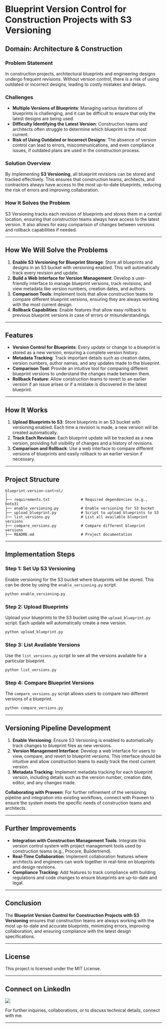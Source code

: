 # **Blueprint Version Control for Construction Projects with S3 Versioning**

## **Domain**: Architecture & Construction

### **Problem Statement**
In construction projects, architectural blueprints and engineering designs undergo frequent revisions. Without version control, there is a risk of using outdated or incorrect designs, leading to costly mistakes and delays.

### **Challenges**
- **Multiple Versions of Blueprints**: Managing various iterations of blueprints is challenging, and it can be difficult to ensure that only the latest designs are being used.
- **Difficulty Identifying the Latest Version**: Construction teams and architects often struggle to determine which blueprint is the most current.
- **Risk of Using Outdated or Incorrect Designs**: The absence of version control can lead to errors, miscommunications, and even compliance issues, if outdated plans are used in the construction process.

### **Solution Overview**
By implementing **S3 Versioning**, all blueprint revisions can be stored and tracked effectively. This ensures that construction teams, architects, and contractors always have access to the most up-to-date blueprints, reducing the risk of errors and improving collaboration.

### **How It Solves the Problem**
S3 Versioning tracks each revision of blueprints and stores them in a central location, ensuring that construction teams always have access to the latest version. It also allows for easy comparison of changes between versions and rollback capabilities if needed.

---

## **How We Will Solve the Problems**

1. **Enable S3 Versioning for Blueprint Storage**: Store all blueprints and designs in an S3 bucket with versioning enabled. This will automatically track every revision and update.
2. **Build a Web Interface for Version Management**: Develop a user-friendly interface to manage blueprint versions, track revisions, and view metadata like version numbers, creation dates, and authors.
3. **Comparison Tools**: Implement tools that allow construction teams to compare different blueprint versions, ensuring they are always working with the most current design.
4. **Rollback Capabilities**: Enable features that allow easy rollback to previous blueprint versions in case of errors or misunderstandings.

---

## **Features**
- **Version Control for Blueprints**: Every update or change to a blueprint is stored as a new version, ensuring a complete version history.
- **Metadata Tracking**: Track important details such as creation dates, version numbers, author names, and any updates made to the blueprint.
- **Comparison Tool**: Provide an intuitive tool for comparing different blueprint versions to understand the changes made between them.
- **Rollback Feature**: Allow construction teams to revert to an earlier version if an issue arises or if a mistake is discovered in the latest blueprint.

---

## **How It Works**

1. **Upload Blueprints to S3**: Store blueprints in an S3 bucket with versioning enabled. Each time a revision is made, a new version will be created automatically.
2. **Track Each Revision**: Each blueprint update will be tracked as a new version, providing full visibility of changes and a history of revisions.
3. **Comparison and Rollback**: Use a web interface to compare different versions of blueprints and easily rollback to an earlier version if necessary.

---

## **Project Structure**

```plaintext
blueprint-version-control/
│
├── requirements.txt              # Required dependencies (e.g., boto3)
├── enable_versioning.py          # Enable versioning for S3 bucket
├── upload_blueprint.py           # Script to upload blueprints to S3
├── list_versions.py              # List all available blueprint versions
├── compare_versions.py           # Compare different blueprint versions
├── README.md                     # Project documentation
```

---

## **Implementation Steps**

### **Step 1: Set Up S3 Versioning**
Enable versioning for the S3 bucket where blueprints will be stored. This can be done by using the `enable_versioning.py` script.

```bash
python enable_versioning.py
```

### **Step 2: Upload Blueprints**
Upload your blueprints to the S3 bucket using the `upload_blueprint.py` script. Each update will automatically create a new version.

```bash
python upload_blueprint.py
```

### **Step 3: List Available Versions**
Use the `list_versions.py` script to see all the versions available for a particular blueprint.

```bash
python list_versions.py
```

### **Step 4: Compare Blueprint Versions**
The `compare_versions.py` script allows users to compare two different versions of a blueprint.

```bash
python compare_versions.py
```

---

## **Versioning Pipeline Development**

1. **Enable Versioning**: Ensure S3 Versioning is enabled to automatically track changes to blueprint files as new versions.
2. **Version Management Interface**: Develop a web interface for users to view, compare, and revert to blueprint versions. This interface should be intuitive and allow construction teams to easily track the most current version.
3. **Metadata Tracking**: Implement metadata tracking for each blueprint version, including details such as the version number, creation date, editor, and any changes made.

**Collaborating with Praveen**: For further refinement of the versioning pipeline and integration into existing workflows, connect with Praveen to ensure the system meets the specific needs of construction teams and architects.

---

## **Further Improvements**
- **Integration with Construction Management Tools**: Integrate this version control system with project management tools used by construction teams (e.g., Procore, Buildertrend).
- **Real-Time Collaboration**: Implement collaboration features where architects and engineers can work together in real-time on blueprints and design revisions.
- **Compliance Tracking**: Add features to track compliance with building regulations and code changes to ensure blueprints are up-to-date and legal.

---

## **Conclusion**
The **Blueprint Version Control for Construction Projects with S3 Versioning** ensures that construction teams are always working with the most up-to-date and accurate blueprints, minimizing errors, improving collaboration, and ensuring compliance with the latest design specifications.

---

## **License**

This project is licensed under the MIT License.

---

## **Connect on LinkedIn**


[<img src="https://img.shields.io/badge/LinkedIn-0077B5?style=for-the-badge&logo=linkedin&logoColor=white" />](https://www.linkedin.com/in/praveennarasimman/)

For further inquiries, collaborations, or to discuss technical details, connect with me.

---
